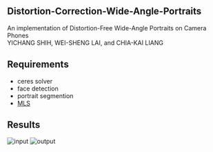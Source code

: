 ## Distortion-Correction-Wide-Angle-Portraits

An implementation of Distortion-Free Wide-Angle Portraits on Camera Phones<br/>
YICHANG SHIH, WEI-SHENG LAI, and CHIA-KAI LIANG<br/>

## Requirements
* ceres solver
* face detection
* portrait segmention
* <a href='http://faculty.cs.tamu.edu/schaefer/research/mls.pdf' target='_blank'>MLS</a>

## Results
![input](./assests/input.jpg)
![output](./assests/output.jpg)